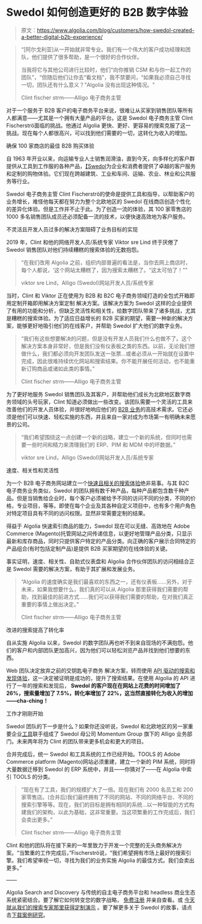 # Swedol 如何创造更好的 B2B 数字体验

> 原文：<https://www.algolia.com/blog/customers/how-swedol-created-a-better-digital-b2b-experience/>

> “[阿尔戈利亚]从一开始就非常专业。我们有一个伟大的客户成功经理和团队，他们提供了很多帮助，是一个很好的合作伙伴。
> 
> 当我将它与其他公司进行比较时，他们“向你推销 CSM 和与你一起工作的团队”，“但随后他们让你去“看文档”，我不禁要问，“如果我必须自己寻找一切，团队还有什么意义？”Algolia 没有出现这种情况。"
> 
> Clint fischer strm——Alligo 电子商务主管

对于一个服务于 B2B 客户的电子商务平台来说，很难让从买家到销售团队等所有人都满意——尤其是一个拥有大量产品的平台。这是 Swedol 电子商务主管 Clint Fischerströ面临的挑战。他通过 Algolia 更快、更好、更容易的搜索克服了这一挑战。现在每个人都很高兴，可以找到他们需要的一切，这转化为收入的增加。

确保 100 家商店的最佳 B2B 购买体验

自 1963 年开业以来，向运输专业人士销售润滑油，直到今天，向多样化的客户群提供从工具到工作服的各种产品，[【Swedol](https://www.swedol.se/)为企业和消费者提供了卓越的客户服务和定制的购物体验。它们现在跨越建筑、工业和车间、运输、农业、林业和公共服务等行业。

Swedol 电子商务主管 Clint Fischerströ的使命是提供工具和指导，以帮助客户的业务增长，难怪他每天都在努力为整个北欧地区的 Swedol 在线商店创造个性化的差异化体验。但是工作并不止于此。为了创造一流的体验，其 100 家零售店的 1000 多名销售团队成员还必须配备一流的技术，以便快速高效地为客户服务。

不灵活且开发人员过多的解决方案阻碍了业务目标的实现

2019 年，Clint 和他的网络开发人员/系统专家 Viktor sre Lind 终于厌倦了 Swedol 销售团队对他们持续糟糕的搜索体验的无数抱怨。

> “在我们改用 Algolia 之前，组织内部普遍的看法是，当你去网上商店时，每个人都说，‘这个网站太糟糕了，因为搜索太糟糕了。“这太可怕了！”"
> 
> viktor sre Lind，Alligo (Swedol)网站开发人员/系统专家

当时，Clint 和 Viktor 正在使用为 B2B 和 B2C 电子商务领域打造的全包式开箱即用定制开箱即用解决方案定制 解决方案。该解决方案为 Swedol 这样的企业提供了有用的功能和分析，但缺乏灵活性和相关性，给数字团队带来了诸多挑战，尤其是糟糕的搜索体验。为了适应日益增长的 B2B 买家的期望，需要一种新的解决方案，能够更好地吸引他们的在线客户，并帮助 Swedol 扩大他们的数字业务。

> “我们有这些想要解决的问题，但是没有开发人员我们什么也做不了。这个解决方案本身非常好，但是我们没有仪表板之类的东西。以前，无论我们想做什么，我们都必须向开发团队发送一张票…或者必须从一开始就在设置中完成，因此很难持续优化网站和搜索结果。你不能开展任何活动，也不能重新订购商品或诸如此类的事情。”
> 
> Clint fischer strm——Alligo 电子商务主管

为了更好地服务 Swedol 销售团队及其客户，并帮助他们成长为北欧地区数字商务领域的头号玩家，Clint 知道必须做出一些改变。该团队需要一个灵活的工具来改善他们的开发人员体验，并很好地响应他们的 [B2B 业务](https://www.algolia.com/industries-and-solutions/b2b-ecommerce/)的高技术需求。它还必须是他们可以快速、轻松实施的东西，并且来自一家对成为市场第一有明确未来愿景的公司。

> “我们希望围绕这一点创建一个新的战略，建立一个新的系统，但同时也需要一些时间和精力来清理我们的 ERP、PIM 和 MDM 中的坏数据。”
> 
> viktor sre Lind，Alligo (Swedol)网站开发人员/系统专家

速度、相关性和灵活性

为一个 B2B 电子商务网站建立一个[快速且相关的搜索体验](https://www.algolia.com/products/search-and-discovery/hosted-search-api/)绝非易事。与其 B2C 电子商务业务类似，Swedol 的团队拥有数千种产品，每种产品都包含数千种产品。但是当销售给企业时，每个客户必须被给予不同的访问不同的分类，不同的价格，专业项目，等等。即使在每个企业及其各种自定义项目中，也有多个用户角色对特定项目具有不同的访问权限。显然非常需要定制的结果。

得益于 Algolia 快速索引商品的能力，Swedol 现在可以无缝、高效地在 Adobe Commerce (Magento)托管网站之间传递信息，以更好地管理产品分类，只显示最新和库存商品，同时只提供客户特定的产品分类。向正确的客户展示合同特定的产品组合(有时包括定制产品)是提供 B2B 买家期望的在线体验的关键。

事实证明，速度、相关性、自助式仪表盘和 Algolia 合作伙伴团队的访问相结合正是 Swedol 需要的解决方案，有助于其扩展和发展业务。

> “Algolia 的速度确实是我们最喜欢的东西之一，还有仪表板……另外，对于未来，如果我想要什么，我们真的可以从 Algolia 那里获得我们需要的帮助，找到最佳的前进方式……我们可以获得我们需要的帮助，在对我们真正重要的事情上做出决定。”
> 
> Clint fischer strm——Alligo 电子商务主管

改进的搜索提高了转化率

自从实施 Algolia 以来，Swedol 的数字团队再也听不到来自现场的不满抱怨。他们的客户和内部团队更加高兴，因为他们可以轻松浏览产品并找到他们想要的东西。

Web 团队决定放弃之前的交钥匙电子商务 解决方案，转而使用 [API 驱动的搜索和发现体验](https://www.algolia.com/industries-and-solutions/headless-commerce/)，这一决定被证明是成功的，提升了搜索结果。在使用 Algolia 的 API 进行了一年的搜索和发现后， **Swedol 的客户现在在网站上花费的时间增加了 26%，搜索量增加了 7.5%，转化率增加了 22%，这当然直接转化为收入的增加——cha-ching！**

工作才刚刚开始

Swedol 团队的下一步是什么？如果你还没听说，Swedol 和北欧地区的另一家重要企业[工具](https://www.alligo.com/en/brands/tools/)联手组成了 Swedol 母公司 Momentum Group 旗下的 Alligo 业务部门。未来两年将为 Clint 的团队带来更多机会和更大的项目。

合并完成后，统一 Swedol 和工具系统的工作已经开始。TOOLS 的 Adobe Commerce platform (Magento)网站必须重建，建立一个新的 PIM 系统，同时将大量数据迁移到 Swedol 的 ERP 系统中，并且——你猜对了——在 Algolia 中索引 TOOLS 的分类。

> “现在有了工具，我们的规模扩大了一倍。现在我们有 2000 名员工和 200 家零售店。(合并后)我们最终拥有了不同的网站、不同的网络平台、不同的搜索引擎等等。现在，我们的目标是拥有相同的系统…以一种智能的方式构建我们的架构，以此为基础，这非常重要。当这项繁重的工作完成后，我们会卖出更多。”
> 
> Clint fischer strm——Alligo 电子商务主管

Clint 和他的团队将在接下来的一年里致力于开发一个完整的无头商务解决方案。“当繁重的工作完成后，”Fischerströ说，“我们希望拥有市场上最好的搜索引擎。我们希望审视一切，寻找为我们的业务实施 Algolia 的最佳方式。我们会卖出更多。”

——

Algolia Search and Discovery 与传统的自主电子商务平台和 headless 商业生态系统紧密结合。要了解它如何转变您的数字战略， [免费注册](https://www.algolia.com/users/sign_up) 并亲自查看。或 [今天就从我们的搜索专家那里获得定制演示](https://www.algolia.com/demorequest/) 。要了解更多关于 Swedol 的故事，请点击[下载案例研究](https://resources.algolia.com/customer-stories/casestudy-swedol)。